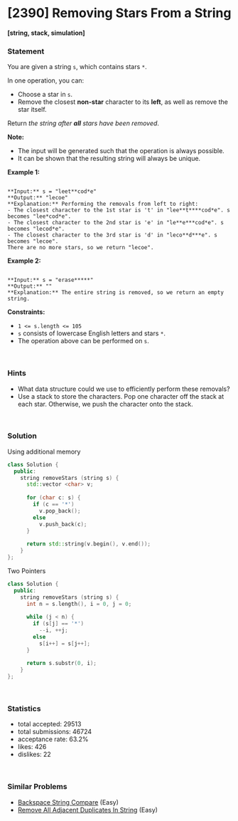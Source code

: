 # [2390] Removing Stars From a String

**[string, stack, simulation]**

### Statement

You are given a string `s`, which contains stars `*`.

In one operation, you can:

* Choose a star in `s`.
* Remove the closest **non-star** character to its **left**, as well as remove the star itself.



Return *the string after **all** stars have been removed*.

**Note:**
* The input will be generated such that the operation is always possible.
* It can be shown that the resulting string will always be unique.


**Example 1:**

```

**Input:** s = "leet**cod*e"
**Output:** "lecoe"
**Explanation:** Performing the removals from left to right:
- The closest character to the 1st star is 't' in "lee**t****cod*e". s becomes "lee*cod*e".
- The closest character to the 2nd star is 'e' in "le**e***cod*e". s becomes "lecod*e".
- The closest character to the 3rd star is 'd' in "leco**d***e". s becomes "lecoe".
There are no more stars, so we return "lecoe".
```

**Example 2:**

```

**Input:** s = "erase*****"
**Output:** ""
**Explanation:** The entire string is removed, so we return an empty string.

```

**Constraints:**
* `1 <= s.length <= 105`
* `s` consists of lowercase English letters and stars `*`.
* The operation above can be performed on `s`.


<br>

### Hints

- What data structure could we use to efficiently perform these removals?
- Use a stack to store the characters. Pop one character off the stack at each star. Otherwise, we push the character onto the stack.

<br>

### Solution

Using additional memory

```cpp
class Solution {
  public:
    string removeStars (string s) {
      std::vector <char> v;
      
      for (char c: s) {
        if (c == '*')
          v.pop_back();
        else
          v.push_back(c);
      }
      
      return std::string(v.begin(), v.end());
    }
};
```

Two Pointers

```cpp
class Solution {
  public:
    string removeStars (string s) {
      int n = s.length(), i = 0, j = 0;
      
      while (j < n) {
        if (s[j] == '*')
          --i, ++j;
        else
          s[i++] = s[j++];
      }
      
      return s.substr(0, i);
    }
};
```

<br>

### Statistics

- total accepted: 29513
- total submissions: 46724
- acceptance rate: 63.2%
- likes: 426
- dislikes: 22

<br>

### Similar Problems

- [Backspace String Compare](https://leetcode.com/problems/backspace-string-compare) (Easy)
- [Remove All Adjacent Duplicates In String](https://leetcode.com/problems/remove-all-adjacent-duplicates-in-string) (Easy)
